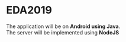 # EDA2019

The application will be on **Android using Java**.<br>
The server will be implemented using **NodeJS**
